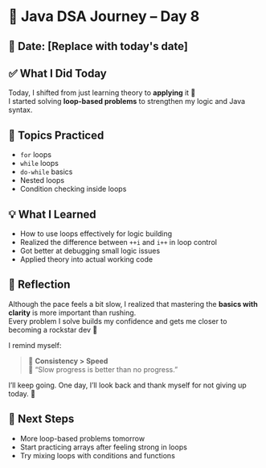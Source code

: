 # 🚀 Java DSA Journey – Day 8 

## 📅 Date: [Replace with today's date]

## ✅ What I Did Today

Today, I shifted from just learning theory to **applying** it 💪  
I started solving **loop-based problems** to strengthen my logic and Java syntax.


## 🔁 Topics Practiced

- `for` loops
- `while` loops
- `do-while` basics
- Nested loops
- Condition checking inside loops


## 💡 What I Learned

- How to use loops effectively for logic building
- Realized the difference between `++i` and `i++` in loop control
- Got better at debugging small logic issues
- Applied theory into actual working code


## 💬 Reflection

Although the pace feels a bit slow, I realized that mastering the **basics with clarity** is more important than rushing.  
Every problem I solve builds my confidence and gets me closer to becoming a rockstar dev 🤘

I remind myself:
> 🎯 **Consistency > Speed**  
> 💪 “Slow progress is better than no progress.”

I’ll keep going. One day, I’ll look back and thank myself for not giving up today. 💖



## 🌱 Next Steps

- More loop-based problems tomorrow
- Start practicing arrays after feeling strong in loops
- Try mixing loops with conditions and functions

